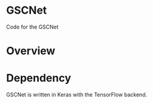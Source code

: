 # GSCNet
Code for the GSCNet
# Overview
# Dependency
GSCNet is written in Keras with the TensorFlow backend.
